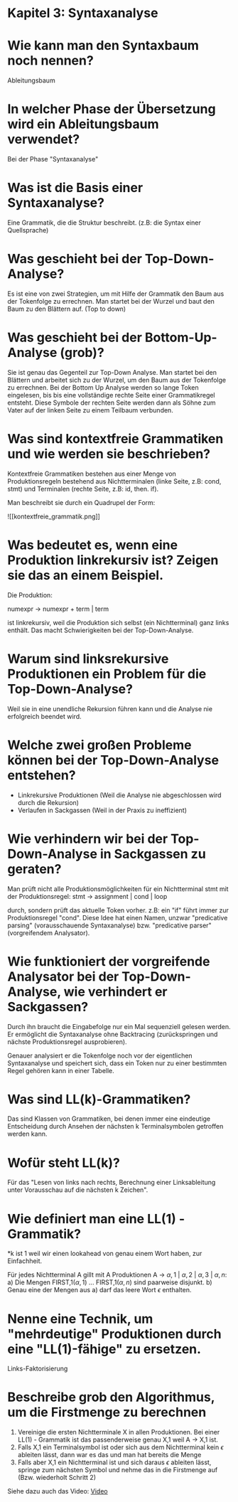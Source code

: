 # Kapitel 3: Syntaxanalyse

# Wie kann man den Syntaxbaum noch nennen?
Ableitungsbaum

# In welcher Phase der Übersetzung wird ein Ableitungsbaum verwendet?
Bei der Phase "Syntaxanalyse"

# Was ist die Basis einer Syntaxanalyse?
Eine Grammatik, die die Struktur beschreibt. (z.B: die Syntax einer Quellsprache)

# Was geschieht bei der Top-Down-Analyse?
Es ist eine von zwei Strategien, um mit Hilfe der Grammatik den Baum aus der Tokenfolge zu errechnen. Man startet bei der Wurzel und baut den Baum zu den Blättern auf. (Top to down)

# Was geschieht bei der Bottom-Up-Analyse (grob)?
Sie ist genau das Gegenteil zur Top-Down Analyse. Man startet bei den Blättern und arbeitet sich zu der Wurzel, um den Baum aus der Tokenfolge zu errechnen. Bei der Bottom Up Analyse werden so lange Token eingelesen, bis bis eine vollständige rechte Seite einer Grammatikregel entsteht. Diese Symbole der rechten Seite werden dann als Söhne zum Vater auf der linken Seite zu einem Teilbaum verbunden.

# Was sind kontextfreie Grammatiken und wie werden sie beschrieben?
Kontextfreie Grammatiken bestehen aus einer Menge von Produktionsregeln bestehend aus Nichtterminalen (linke Seite, z.B: cond, stmt) und Terminalen (rechte Seite, z.B: id, then. if).

Man beschreibt sie durch ein Quadrupel der Form:

![[kontextfreie_grammatik.png]]

# Was bedeutet es, wenn eine Produktion linkrekursiv ist? Zeigen sie das an einem Beispiel.
Die Produktion:

numexpr -> numexpr + term | term

ist linkrekursiv, weil die Produktion sich selbst (ein Nichtterminal) ganz links enthält. Das macht Schwierigkeiten bei der Top-Down-Analyse.

# Warum sind linksrekursive Produktionen ein Problem für die Top-Down-Analyse?
Weil sie in eine unendliche Rekursion führen kann und die Analyse nie erfolgreich beendet wird.

# Welche zwei großen Probleme können bei der Top-Down-Analyse entstehen?
- Linkrekursive Produktionen (Weil die Analyse nie abgeschlossen wird durch die Rekursion)
- Verlaufen in Sackgassen (Weil in der Praxis zu ineffizient)

# Wie verhindern wir bei der Top-Down-Analyse in Sackgassen zu geraten?
Man prüft nicht alle Produktionsmöglichkeiten für ein Nichtterminal stmt mit der Produktionsregel:
stmt -> assignment | cond | loop

durch, sondern prüft das aktuelle Token vorher. z.B: ein "if" führt immer zur Produktionsregel "cond". Diese Idee hat einen Namen, unzwar "predicative parsing" (vorausschauende Syntaxanalyse) bzw. "predicative parser" (vorgreifendem Analysator).

# Wie funktioniert der vorgreifende Analysator bei der Top-Down-Analyse, wie verhindert er Sackgassen?
Durch ihn braucht die Eingabefolge nur ein Mal sequenziell gelesen werden. Er ermöglicht die Syntaxanalyse ohne Backtracing (zurückspringen und nächste Produktionsregel ausprobieren).

Genauer analysiert er die Tokenfolge noch vor der eigentlichen Syntaxanalyse und speichert sich, dass ein Token nur zu einer bestimmten Regel gehören kann in einer Tabelle.

# Was sind LL(k)-Grammatiken?
Das sind Klassen von Grammatiken, bei denen immer eine eindeutige Entscheidung durch Ansehen der nächsten k Terminalsymbolen getroffen werden kann.

# Wofür steht LL(k)?
Für das "Lesen von links nach rechts, Berechnung einer Linksableitung unter Vorausschau auf die nächsten k Zeichen".

# Wie definiert man eine LL(1) - Grammatik?
*k ist 1 weil wir einen lookahead von genau einem Wort haben, zur Einfachheit.

Für jedes Nichtterminal A gillt mit A Produktionen A ->  $\alpha,1$ | $\alpha,2$ | $\alpha,3$ | $\alpha,n$:
a) Die Mengen FIRST,1($\alpha,1$) ... FIRST,1($\alpha,n$) sind paarweise disjunkt.
b) Genau eine der Mengen aus a) darf das leere Wort $\epsilon$ enthalten. 

# Nenne eine Technik, um "mehrdeutige" Produktionen durch eine "LL(1)-fähige" zu ersetzen.
Links-Faktorisierung

# Beschreibe grob den Algorithmus, um die Firstmenge zu berechnen
1. Vereinige die ersten Nichtterminale X in allen Produktionen. Bei einer LL(1) - Grammatik ist das passenderweise genau X,1 weil A -> X,1 ist.
2. Falls X,1 ein Terminalsymbol ist oder sich aus dem Nichtterminal kein ${\epsilon}$ ableiten lässt, dann war es das und man hat bereits die Menge
3. Falls aber X,1 ein Nichtterminal ist und sich daraus ${\epsilon}$ ableiten lässt, springe zum nächsten Symbol und nehme das in die Firstmenge auf (Bzw. wiederholt Schritt 2)

Siehe dazu auch das Video:
[Video](https://www.youtube.com/watch?v=0-QxRYdFQ_g)

